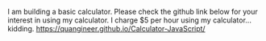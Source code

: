 I am building a basic calculator. Please check the github link below for your interest in using my calculator. I charge $5 per hour using my calculator... kidding.
https://quangineer.github.io/Calculator-JavaScript/

